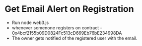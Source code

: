 # Get Email Alert on Registration
- Run node web3.js 
- whenever somenone registers on contract - 0x4bcf2155b09D0824Fc513cD669Eb76bE234998DA
- The owner gets notified of the registered user with the email.